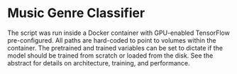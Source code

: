 # Music Genre Classifier
The script was run inside a Docker container with GPU-enabled TensorFlow pre-configured. All paths are hard-coded to point to volumes within the container. The pretrained and trained variables can be set to dictate if the model should be trained from scratch or loaded from the disk. 
See the abstract for details on architecture, training, and performance.
